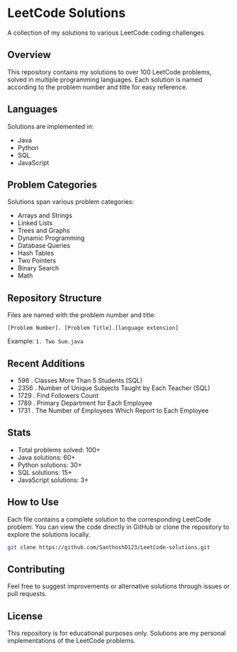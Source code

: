 # LeetCode Solutions

A collection of my solutions to various LeetCode coding challenges.

## Overview

This repository contains my solutions to over 100 LeetCode problems, solved in multiple programming languages. Each solution is named according to the problem number and title for easy reference.

## Languages

Solutions are implemented in:
- Java
- Python
- SQL
- JavaScript

## Problem Categories

Solutions span various problem categories:
- Arrays and Strings
- Linked Lists
- Trees and Graphs
- Dynamic Programming
- Database Queries
- Hash Tables
- Two Pointers
- Binary Search
- Math

## Repository Structure

Files are named with the problem number and title:
```
[Problem Number]. [Problem Title].[language extension]
```

Example: `1. Two Sum.java`

## Recent Additions

- 596 . Classes More Than 5 Students (SQL)
- 2356 . Number of Unique Subjects Taught by Each Teacher (SQL)
- 1729 . Find Followers Count
- 1789 . Primary Department for Each Employee
- 1731 . The Number of Employees Which Report to Each Employee

## Stats

- Total problems solved: 100+
- Java solutions: 60+
- Python solutions: 30+
- SQL solutions: 15+
- JavaScript solutions: 3+

## How to Use

Each file contains a complete solution to the corresponding LeetCode problem. You can view the code directly in GitHub or clone the repository to explore the solutions locally.

```bash
git clone https://github.com/SanthoshD123/LeetCode-solutions.git
```

## Contributing

Feel free to suggest improvements or alternative solutions through issues or pull requests.

## License

This repository is for educational purposes only. Solutions are my personal implementations of the LeetCode problems.
